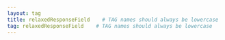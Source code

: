 ```yaml
---
layout: tag
title: relaxedResponseField    # TAG names should always be lowercase
tag: relaxedResponseField    # TAG names should always be lowercase
---
```

